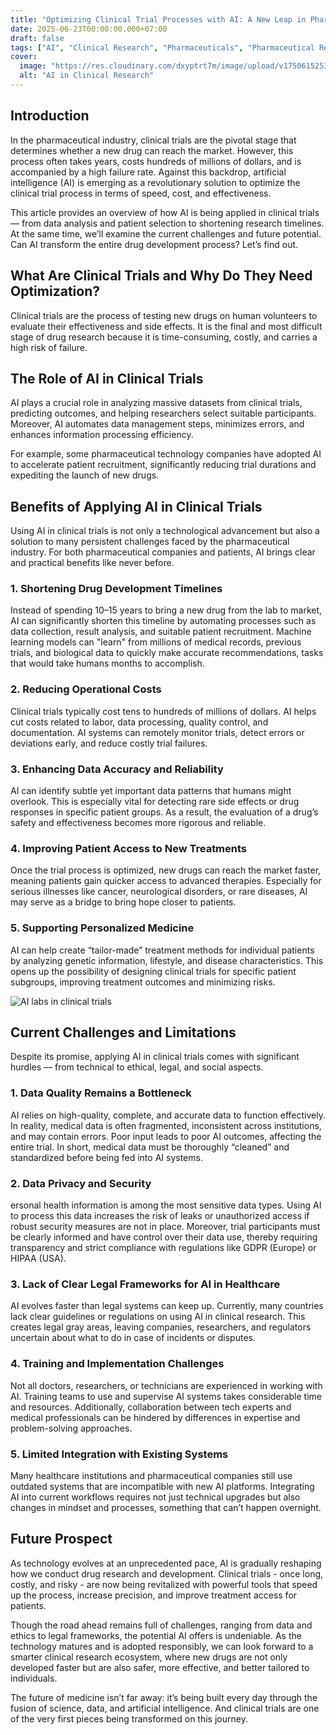 ```yaml
---
title: "Optimizing Clinical Trial Processes with AI: A New Leap in Pharmaceutical Research"
date: 2025-06-23T00:00:00.000+07:00
draft: false
tags: ["AI", "Clinical Research", "Pharmaceuticals", "Pharmaceutical Research"]
cover:
  image: "https://res.cloudinary.com/dxyptrt7m/image/upload/v1750615253/biwvs8pvqxbsgfncyp4a.jpg"
  alt: "AI in Clinical Research"
---
```


## Introduction

In the pharmaceutical industry, clinical trials are the pivotal stage that determines whether a new drug can reach the market. However, this process often takes years, costs hundreds of millions of dollars, and is accompanied by a high failure rate. Against this backdrop, artificial intelligence (AI) is emerging as a revolutionary solution to optimize the clinical trial process in terms of speed, cost, and effectiveness.

This article provides an overview of how AI is being applied in clinical trials — from data analysis and patient selection to shortening research timelines. At the same time, we’ll examine the current challenges and future potential. Can AI transform the entire drug development process? Let’s find out.

## What Are Clinical Trials and Why Do They Need Optimization?

Clinical trials are the process of testing new drugs on human volunteers to evaluate their effectiveness and side effects. It is the final and most difficult stage of drug research because it is time-consuming, costly, and carries a high risk of failure.

## The Role of AI in Clinical Trials

AI plays a crucial role in analyzing massive datasets from clinical trials, predicting outcomes, and helping researchers select suitable participants. Moreover, AI automates data management steps, minimizes errors, and enhances information processing efficiency.

For example, some pharmaceutical technology companies have adopted AI to accelerate patient recruitment, significantly reducing trial durations and expediting the launch of new drugs.

## Benefits of Applying AI in Clinical Trials

Using AI in clinical trials is not only a technological advancement but also a solution to many persistent challenges faced by the pharmaceutical industry. For both pharmaceutical companies and patients, AI brings clear and practical benefits like never before.

### 1. Shortening Drug Development Timelines

Instead of spending 10–15 years to bring a new drug from the lab to market, AI can significantly shorten this timeline by automating processes such as data collection, result analysis, and suitable patient recruitment. Machine learning models can "learn" from millions of medical records, previous trials, and biological data to quickly make accurate recommendations, tasks that would take humans months to accomplish.

### 2. Reducing Operational Costs

Clinical trials typically cost tens to hundreds of millions of dollars. AI helps cut costs related to labor, data processing, quality control, and documentation. AI systems can remotely monitor trials, detect errors or deviations early, and reduce costly trial failures.

### 3. Enhancing Data Accuracy and Reliability

AI can identify subtle yet important data patterns that humans might overlook. This is especially vital for detecting rare side effects or drug responses in specific patient groups. As a result, the evaluation of a drug’s safety and effectiveness becomes more rigorous and reliable.

### 4. Improving Patient Access to New Treatments

Once the trial process is optimized, new drugs can reach the market faster, meaning patients gain quicker access to advanced therapies. Especially for serious illnesses like cancer, neurological disorders, or rare diseases, AI may serve as a bridge to bring hope closer to patients.

### 5. Supporting Personalized Medicine

AI can help create “tailor-made” treatment methods for individual patients by analyzing genetic information, lifestyle, and disease characteristics. This opens up the possibility of designing clinical trials for specific patient subgroups, improving treatment outcomes and minimizing risks.

![AI labs in clinical trials](https://res.cloudinary.com/dxyptrt7m/image/upload/v1750615121/unrsx1ccybxxzepghfe1.jpg)

## Current Challenges and Limitations

Despite its promise, applying AI in clinical trials comes with significant hurdles — from technical to ethical, legal, and social aspects.

### 1. Data Quality Remains a Bottleneck

AI relies on high-quality, complete, and accurate data to function effectively. In reality, medical data is often fragmented, inconsistent across institutions, and may contain errors. Poor input leads to poor AI outcomes, affecting the entire trial. In short, medical data must be thoroughly “cleaned” and standardized before being fed into AI systems.

### 2. Data Privacy and Security

ersonal health information is among the most sensitive data types. Using AI to process this data increases the risk of leaks or unauthorized access if robust security measures are not in place. Moreover, trial participants must be clearly informed and have control over their data use, thereby requiring transparency and strict compliance with regulations like GDPR (Europe) or HIPAA (USA).

### 3. Lack of Clear Legal Frameworks for AI in Healthcare

AI evolves faster than legal systems can keep up. Currently, many countries lack clear guidelines or regulations on using AI in clinical research. This creates legal gray areas, leaving companies, researchers, and regulators uncertain about what to do in case of incidents or disputes.

### 4. Training and Implementation Challenges

Not all doctors, researchers, or technicians are experienced in working with AI. Training teams to use and supervise AI systems takes considerable time and resources. Additionally, collaboration between tech experts and medical professionals can be hindered by differences in expertise and problem-solving approaches.

### 5. Limited Integration with Existing Systems

Many healthcare institutions and pharmaceutical companies still use outdated systems that are incompatible with new AI platforms. Integrating AI into current workflows requires not just technical upgrades but also changes in mindset and processes, something that can’t happen overnight.

## Future Prospect

As technology evolves at an unprecedented pace, AI is gradually reshaping how we conduct drug research and development. Clinical trials - once long, costly, and risky - are now being revitalized with powerful tools that speed up the process, increase precision, and improve treatment access for patients.

Though the road ahead remains full of challenges, ranging from data and ethics to legal frameworks, the potential AI offers is undeniable. As the technology matures and is adopted responsibly, we can look forward to a smarter clinical research ecosystem, where new drugs are not only developed faster but are also safer, more effective, and better tailored to individuals.

The future of medicine isn’t far away: it’s being built every day through the fusion of science, data, and artificial intelligence. And clinical trials are one of the very first pieces being transformed on this journey.